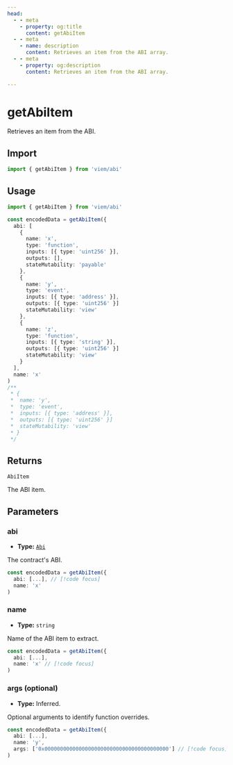 ```yaml
---
head:
  - - meta
    - property: og:title
      content: getAbiItem
  - - meta
    - name: description
      content: Retrieves an item from the ABI array.
  - - meta
    - property: og:description
      content: Retrieves an item from the ABI array.

---
```


# getAbiItem

Retrieves an item from the ABI.

## Import

```ts
import { getAbiItem } from 'viem/abi'
```

## Usage

```ts
import { getAbiItem } from 'viem/abi'

const encodedData = getAbiItem({
  abi: [
    { 
      name: 'x', 
      type: 'function', 
      inputs: [{ type: 'uint256' }], 
      outputs: [],
      stateMutability: 'payable'
    },
    { 
      name: 'y', 
      type: 'event', 
      inputs: [{ type: 'address' }], 
      outputs: [{ type: 'uint256' }]
      stateMutability: 'view'
    },
    { 
      name: 'z', 
      type: 'function', 
      inputs: [{ type: 'string' }],
      outputs: [{ type: 'uint256' }]
      stateMutability: 'view'
    }
  ],
  name: 'x'
)
/**
 * { 
 *  name: 'y', 
 *  type: 'event', 
 *  inputs: [{ type: 'address' }], 
 *  outputs: [{ type: 'uint256' }]
 *  stateMutability: 'view'
 * }
 */
```

## Returns

`AbiItem`

The ABI item.

## Parameters

### abi

- **Type:** [`Abi`](/docs/glossary/types#TODO)

The contract's ABI.

```ts
const encodedData = getAbiItem({
  abi: [...], // [!code focus]
  name: 'x'
)
```

### name

- **Type:** `string`

Name of the ABI item to extract.

```ts
const encodedData = getAbiItem({
  abi: [...],
  name: 'x' // [!code focus]
)
```

### args (optional)

- **Type:** Inferred.

Optional arguments to identify function overrides.

```ts
const encodedData = getAbiItem({
  abi: [...],
  name: 'y',
  args: ['0x0000000000000000000000000000000000000000'] // [!code focus]
)
```
